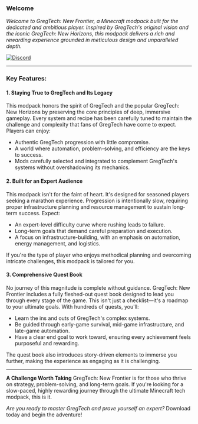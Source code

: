 ### **Welcome**

_Welcome to GregTech: New Frontier, a Minecraft modpack built for the dedicated and ambitious player. Inspired by GregTech's original vision and the iconic GregTech: New Horizons, this modpack delivers a rich and rewarding experience grounded in meticulous design and unparalleled depth._

[![Discord](https://img.shields.io/discord/1315808585539911750?label=Discord&color=393939&labelColor=0843bf&style=for-the-badge&logo=discord&logoColor=white)](https://discord.gg/kHzb2du7uA)
* * *

### **Key Features:**

#### **1\. Staying True to GregTech and Its Legacy**

This modpack honors the spirit of GregTech and the popular GregTech: New Horizons by preserving the core principles of deep, immersive gameplay. Every system and recipe has been carefully tuned to maintain the challenge and complexity that fans of GregTech have come to expect. Players can enjoy:

*   Authentic GregTech progression with little compromise.
*   A world where automation, problem-solving, and efficiency are the keys to success.
*   Mods carefully selected and integrated to complement GregTech's systems without overshadowing its mechanics.

#### **2\. Built for an Expert Audience**

This modpack isn't for the faint of heart. It's designed for seasoned players seeking a marathon experience. Progression is intentionally slow, requiring proper infrastructure planning and resource management to sustain long-term success. Expect:

*   An expert-level difficulty curve where rushing leads to failure.
*   Long-term goals that demand careful preparation and execution.
*   A focus on infrastructure-building, with an emphasis on automation, energy management, and logistics.

If you're the type of player who enjoys methodical planning and overcoming intricate challenges, this modpack is tailored for you.

#### **3\. Comprehensive Quest Book**

No journey of this magnitude is complete without guidance. GregTech: New Frontier includes a fully fleshed-out quest book designed to lead you through every stage of the game. This isn't just a checklist—it's a roadmap to your ultimate goals. With hundreds of quests, you'll:

*   Learn the ins and outs of GregTech's complex systems.
*   Be guided through early-game survival, mid-game infrastructure, and late-game automation.
*   Have a clear end goal to work toward, ensuring every achievement feels purposeful and rewarding.

The quest book also introduces story-driven elements to immerse you further, making the experience as engaging as it is challenging.

* * *

**A Challenge Worth Taking** GregTech: New Frontier is for those who thrive on strategy, problem-solving, and long-term goals. If you're looking for a slow-paced, highly rewarding journey through the ultimate Minecraft tech modpack, this is it.

_Are you ready to master GregTech and prove yourself an expert?_ Download today and begin the adventure!